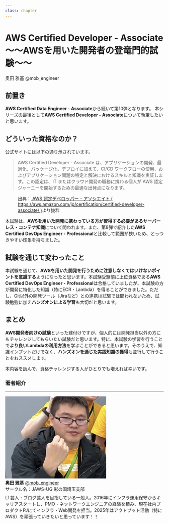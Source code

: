 ```yaml
---
class: chapter
---
```


# AWS Certified Developer - Associate　～～AWSを用いた開発者の登竜門的試験～～

<div class="flush-right">
奥田 雅基 @mob_engineer
</div>

## 前置き

**AWS Certified Data Engineer - Associate**から続いて第10弾となります。
本シリーズの最後として**AWS Certified Developer - Associate**について執筆したいと思います。

## どういった資格なのか？

公式サイトには以下の通り示されています。

>AWS Certified Developer - Associate は、アプリケーションの開発、最適化、パッケージ化、デプロイに加えて、CI/CD ワークフローの使用、およびアプリケーション問題の特定と解決におけるスキルと知識を実証します。この認定は、IT またはクラウド開発の職務に携わる個人が AWS 認定ジャーニーを開始するための最適な出発点になります。

<figure><figcaption>出典：<a href="https://aws.amazon.com/jp/certification/certified-developer-associate/"> AWS 認定デベロッパー – アソシエイト ( https://aws.amazon.com/jp/certification/certified-developer-associate/ )</a>より抜粋</figcaption></figure>

本試験は、**AWSを用いた開発に携わっている方が習得する必要があるサーバーレス・コンテナ知識**について問われます。また、第8弾で紹介した**AWS Certified DevOps Engineer - Professional**と比較して範囲が狭いため、とっつきやすい印象を持ちました。

## 試験を通じて変わったこと

本試験を通じて、**AWSを用いた開発を行うために注意しなくてはいけないポイントを意識する**ようになったと思います。本試験受験前に上位資格である**AWS Certified DevOps Engineer - Professional**は合格していましたが、本試験の方が開発に特化した知識（特にECR・Lambda）を得ることができました。ただし、Git以外の開発ツール（Jiraなど）との連携は試験では問われないため、試験勉強に加え**ハンズオンによる学習**も大切だと思います。

## まとめ

**AWS開発者向けの試験**といった建付けですが、個人的には開発担当以外の方にもチャレンジしてもらいたい試験だと思います。特に、本試験の学習を行うことで**より良いLambdaの利用方法**を学ぶことができると思います。そのうえで、知識インプットだけでなく、**ハンズオンを通じた実践知識の獲得**も並行して行うことをおススメします。

本内容を読んで、資格チャレンジする人がひとりでも増えれば幸いです。

### 著者紹介

---

<div class="author-profile">
    <img src="images/mobengineer.png">
    <div>
        <div>
            <b>奥田 雅基</b>
            <a href="https://x.com/mob_engineer">@mob_engineer</a>
        </div>
        <div>
            サークル名：JAWS-UG 彩の国埼玉支部
        </div>
    </div>
</div>
<p style="margin-top: 0.5em; margin-bottom: 2em;">
LT芸人・ブログ芸人を目指している一般人。2016年にインフラ運用保守からキャリアスタートし、PMO・ネットワークエンジニアの経験を積み、現在社内プロダクトPJにてインフラ・Web開発を担当。2025年はアウトプット活動（特にAWS）を頑張っていきたいと思っています！！
</p>